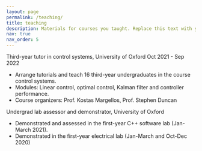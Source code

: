```yaml
---
layout: page
permalink: /teaching/
title: teaching
description: Materials for courses you taught. Replace this text with your description.
nav: true
nav_order: 5
---
```



Third-year tutor in control systems, University of Oxford 			      Oct 2021 - Sep 2022
+ Arrange tutorials and teach 16 third-year undergraduates in the course control systems.
+ Modules: Linear control, optimal control, Kalman filter and controller performance.
+ Course organizers: Prof. Kostas Margellos, Prof. Stephen Duncan

Undergrad lab assessor and demonstrator, University of Oxford               
+ Demonstrated and assessed in the first-year C++ software lab (Jan-March 2021). 
+ Demonstrated in the first-year electrical lab (Jan-March and Oct-Dec 2020) 
